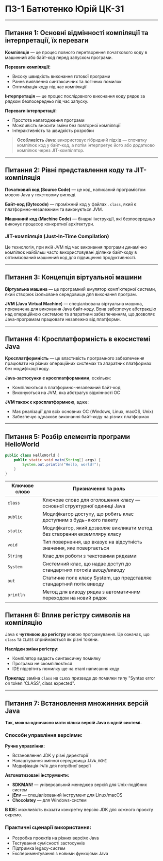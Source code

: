 # ПЗ-1 Батютенко Юрій ЦК-31

---

## Питання 1: Основні відмінності компіляції та інтерпретації, їх переваги

**Компіляція** — це процес повного перетворення початкового коду в машинний або байт-код перед запуском програми.

**Переваги компіляції:**
- Високу швидкість виконання готової програми
- Раннє виявлення синтаксичних та логічних помилок
- Оптимізація коду під час компіляції

**Інтерпретація** — це процес послідовного виконання коду рядок за рядком безпосередньо під час запуску.

**Переваги інтерпретації:**
- Простота налагодження програми
- Можливість вносити зміни без повторної компіляції
- Інтерактивність та швидкість розробки

> **Особливість Java**: використовує гібридний підхід — спочатку компілює код у байт-код, а потім інтерпретує його або додатково компілює через JIT-компілятор.

---

## Питання 2: Рівні представлення коду та JIT-компіляція

**Початковий код (Source Code)** — це код, написаний програмістом мовою Java у текстовому вигляді.

**Байт-код (Bytecode)** — проміжний код у файлах `.class`, який є платформно-незалежним та виконується JVM.

**Машинний код (Machine Code)** — бінарні інструкції, які безпосередньо виконує процесор конкретної архітектури.

### JIT-компіляція (Just-In-Time Compilation)

Це технологія, при якій JVM під час виконання програми динамічно компілює найбільш часто використовувані ділянки байт-коду в оптимізований машинний код для підвищення продуктивності.

---

## Питання 3: Концепція віртуальної машини

**Віртуальна машина** — це програмний емулятор комп'ютерної системи, який створює ізольоване середовище для виконання програм.

**JVM (Java Virtual Machine)** — спеціалізована віртуальна машина, призначена для виконання Java байт-коду. Вона забезпечує абстракцію над операційною системою та апаратним забезпеченням, що дозволяє Java-програмам працювати незалежно від платформи.

---

## Питання 4: Кросплатформність в екосистемі Java

**Кросплатформність** — це властивість програмного забезпечення працювати на різних операційних системах та апаратних платформах без модифікації коду.

**Java-застосунки є кросплатформними**, оскільки:
- Компілюються в платформно-незалежний байт-код
- Виконуються на JVM, яка абстрагує відмінності ОС

**JVM також є кросплатформною**, адже:
- Має реалізації для всіх основних ОС (Windows, Linux, macOS, Unix)
- Забезпечує однакове виконання байт-коду на різних платформах

---

## Питання 5: Розбір елементів програми HelloWorld

```java
public class HelloWorld {
    public static void main(String[] args) {
        System.out.println("Hello, world!");
    }
}
```

| Ключове слово | Призначення та роль |
|---------------|---------------------|
| `class` | Ключове слово для оголошення класу — основної структурної одиниці Java |
| `public` | Модифікатор доступу, що робить клас доступним з будь-якого пакету |
| `static` | Модифікатор, який дозволяє викликати метод без створення екземпляру класу |
| `void` | Тип повернення, що вказує на відсутність значення, яке повертається |
| `String` | Клас для роботи з текстовими рядками |
| `System` | Системний клас, що надає доступ до стандартних потоків вводу/виводу |
| `out` | Статичне поле класу System, що представляє стандартний потік виводу |
| `println` | Метод для виводу рядка з автоматичним переходом на новий рядок |

## Питання 6: Вплив регістру символів на компіляцію

Java є **чутливою до регістру** мовою програмування. Це означає, що `class` та `CLASS` сприймаються як різні токени.

**Наслідки зміни регістру:**
- Компілятор видасть синтаксичну помилку
- Програма не скомпілюється
- IDE підсвітить помилку ще на етапі написання коду

**Приклад:** заміна `class` на `CLASS` призведе до помилки типу "Syntax error on token 'CLASS', class expected".

---

## Питання 7: Встановлення множинних версій Java

**Так, можна одночасно мати кілька версій Java в одній системі.**

### Способи управління версіями:

**Ручне управління:**
- Встановлення JDK у різні директорії
- Налаштування змінної середовища `JAVA_HOME`
- Модифікація `PATH` для потрібної версії

**Автоматизовані інструменти:**
- **SDKMAN!** — універсальний менеджер версій для Unix-подібних систем
- **jEnv** — спеціалізований інструмент для Linux/macOS
- **Chocolatey** — для Windows-систем

**В IDE:** можливість вказати конкретну версію JDK для кожного проєкту окремо.

### Практичні сценарії використання:

- Розробка проєктів на різних версіях Java
- Тестування сумісності застосунків
- Підтримка legacy-систем
- Експериментування з новими функціями Java